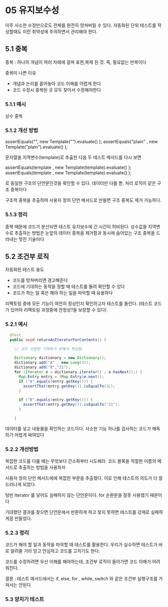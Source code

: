 # 05 유지보수성

아주 사소한 수정만으로도 전체를 완전히 망쳐버릴 수 있다.
자동화된 단위 테스트를 작성할때도 이런 취약성에 주의하면서 관리해야 한다.

## 5.1 중복

중복 : 하나의 개념이 여러 차례에 걸쳐 표현,복제 된 것. 즉, 필요없는 반복이다

중복이 나쁜 이유
- 개념과 논리를 흩어놓아 코드 이해를 어렵게 한다
- 코드 수정시 중복된 곳 모두 찾아서 수정해야한다

### 5.1.1 예시

상수 중복

### 5.1.2 개선 방법

assertEquals("", new Template("").evaluate() );
assertEquals("plain" , new Template("plain").evaluate() );

문자열을 지역변수(template)로 추춣한 다음 두 테스트 메서드를 다시 보면

assertEquals(template , new Template(template).evaluate() );
assertEquals(template , new Template(template).evaluate() );

로 동일한 구조의 단언문인것을 확인할 수 있다. 데이터만 다를 뿐, 처리 로직이 같은 구조 중복이다

구조적 중복을 추출하여 사용자 정의 단언 메서드로 만들면 구조 중복도 제거 가능하다.


### 5.1.3 정리

중복 때문에 코드가 분산되면 테스트 유지보수에 긴 시간이 허비된다.
상수값을 지역변수로 추출하는 방법은 눈앞의 데이터 중복을 제거함과 동시에 숨어있는 구조 중복을 드러내는 멋진 기술이다


## 5.2 조건부 로직

자동화된 테스트 용도
- 코드를 망쳐버리면 경고해준다
- 코드에 기대하는 동작을 정할 때 테스트를 돌려 확인할 수 있다
- 코드가 하는 일 혹은 해야 하는 일을 파악할 때 유용하다

리팩토링 중에 모든 기능이 여전히 정상인지 확인하고자 테스트를 돌린다.
(테스트 코드가 있어야 리팩토링 과정중에 안정성?을 보장할 수 있다)


### 5.2.1 예시

~~~ java
  @Test
  public void returnAnIteratorForContents() {

    // 코드 모양만 기억하기 위해서 작성함.

    Dictionary dictionary = new Dictionary();
    dictionary.add("A" , new Long(3));
    dictionary.add("B","21");
    for (Iterator e = dictionary.iterator() ; e.hasNext();) {
      Map.Entry entry = (Map.Entry)e.next();
      if ("A".equals(entry.getKey())) {
        assertThat(entry.getKey()).isEqualTo(3L);
      }

      if ("B".equals(entry.getKey())) {
        assertThat(entry.getKey()).isEqualTo("21");
      }

    }

~~~

데이터를 넣고 내용물을 확인하는 코드이다. 사소한 기능 하나를 검사하는 코드가 해독하기 어렵게 짜여있다


### 5.2.2 개선방법

복잡한 코드를 다룰 때는 무엇보다 간소화부터 시도해라.
코드 블록을 적절한 이름의 메서드로 추출하는 방법을 사용하자

사용자 정의 단언 메서드에에 복잡한 부분을 추출했다. 이로 인해 테스트의 의도가 더 잘 드러나게 되었다.

텅빈 Iterator 를 넣어도 실패하지 않는 단언문이다.
for 순환문을 잘못 사용했기 때문이다

기대했던 결과를 찾으면 단언문에서 반환하게 하고
찾지 못하면 테스트를 강제로 실패하게끔 만들었다.


### 5.2.3 정리

코드가 해야 할 일과 동작을 파악할 때 테스트를 활용한다.
우리가 실수하면 테스트가 바로 알려줄 거라 믿고 안심하고 코드를 고치기도 한다.

코드를 수정하려면 우선 이해를 해야하는데, 조건부 로직이 들어가면 코드 이해가 어려워진다.

결론 : 테스트 메서드에서는 if, else, for , while, switch 와 같은 조건부 실행구조를 가져서는 안된다


### 5.3 양치기 테스트

